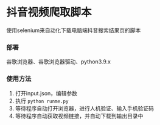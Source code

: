 # 抖音视频爬取脚本

使用selenium来自动化下载电脑端抖音搜索结果页的脚本

### 部署

谷歌浏览器、谷歌浏览器驱动、python3.9.x

### 使用方法

1. 打开input.json，编辑参数
2. 执行 `python runme.py`
3. 等待程序自动打开浏览器，进行人机验证、输入手机验证码
4. 等待程序自动获取视频链接，并自动下载到输出目录中



